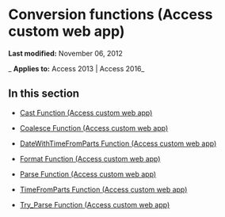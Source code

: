 
# Conversion functions (Access custom web app)

 **Last modified:** November 06, 2012

 _ **Applies to:** Access 2013 | Access 2016_

## In this section


- [Cast Function (Access custom web app)](b33f649c-d9b5-4ae5-a3fa-8681ed9a956d.md)
    
- [Coalesce Function (Access custom web app)](92a7cc0a-1f9f-4969-8439-56a8d18e1347.md)
    
- [DateWithTimeFromParts Function (Access custom web app)](aa97cbaa-8b14-42e3-a098-938ebe0769eb.md)
    
- [Format Function (Access custom web app)](550fc235-f0b9-4d8e-805b-ce467821a8c9.md)
    
- [Parse Function (Access custom web app)](09dee0ae-89b2-449c-a3c8-d6b270710b64.md)
    
- [TimeFromParts Function (Access custom web app)](7f631b7e-6e3c-46dc-a05f-6a07f9a91268.md)
    
- [Try_Parse Function (Access custom web app)](ed35263c-b0ad-4269-9caa-c0164015e980.md)
    
